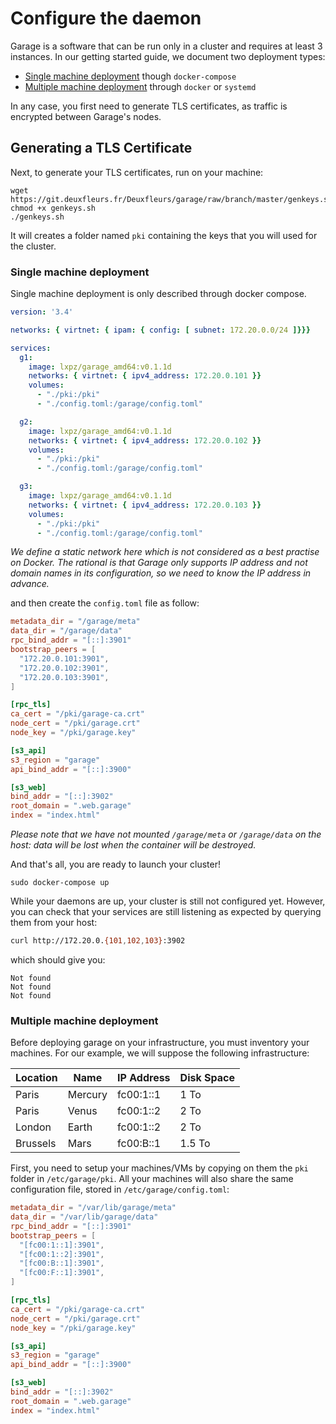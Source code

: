 # Configure the daemon

Garage is a software that can be run only in a cluster and requires at least 3 instances.
In our getting started guide, we document two deployment types:
  - [Single machine deployment](#single-machine-deployment) though `docker-compose`
  - [Multiple machine deployment](#multiple-machine-deployment) through `docker` or `systemd`

In any case, you first need to generate TLS certificates, as traffic is encrypted between Garage's nodes.

## Generating a TLS Certificate

Next, to generate your TLS certificates, run on your machine:

```
wget https://git.deuxfleurs.fr/Deuxfleurs/garage/raw/branch/master/genkeys.sh
chmod +x genkeys.sh
./genkeys.sh
```

It will creates a folder named `pki` containing the keys that you will used for the cluster.

### Single machine deployment

Single machine deployment is only described through docker compose.

```yml
version: '3.4'

networks: { virtnet: { ipam: { config: [ subnet: 172.20.0.0/24 ]}}}

services:
  g1:
    image: lxpz/garage_amd64:v0.1.1d
    networks: { virtnet: { ipv4_address: 172.20.0.101 }}
    volumes:
      - "./pki:/pki"
      - "./config.toml:/garage/config.toml"

  g2:
    image: lxpz/garage_amd64:v0.1.1d
    networks: { virtnet: { ipv4_address: 172.20.0.102 }}
    volumes:
      - "./pki:/pki"
      - "./config.toml:/garage/config.toml"

  g3:
    image: lxpz/garage_amd64:v0.1.1d
    networks: { virtnet: { ipv4_address: 172.20.0.103 }}
    volumes:
      - "./pki:/pki"
      - "./config.toml:/garage/config.toml"
```

*We define a static network here which is not considered as a best practise on Docker.
The rational is that Garage only supports IP address and not domain names in its configuration, so we need to know the IP address in advance.*

and then create the `config.toml` file as follow:

```toml
metadata_dir = "/garage/meta"
data_dir = "/garage/data"
rpc_bind_addr = "[::]:3901"
bootstrap_peers = [
  "172.20.0.101:3901",
  "172.20.0.102:3901",
  "172.20.0.103:3901",
]

[rpc_tls]
ca_cert = "/pki/garage-ca.crt"
node_cert = "/pki/garage.crt"
node_key = "/pki/garage.key"

[s3_api]
s3_region = "garage"
api_bind_addr = "[::]:3900"

[s3_web]
bind_addr = "[::]:3902"
root_domain = ".web.garage"
index = "index.html"
```

*Please note that we have not mounted `/garage/meta` or `/garage/data` on the host: data will be lost when the container will be destroyed.*

And that's all, you are ready to launch your cluster!

```
sudo docker-compose up
```

While your daemons are up, your cluster is still not configured yet.
However, you can check that your services are still listening as expected by querying them from your host:

```bash
curl http://172.20.0.{101,102,103}:3902
```

which should give you:

```
Not found
Not found
Not found
```

### Multiple machine deployment

Before deploying garage on your infrastructure, you must inventory your machines.
For our example, we will suppose the following infrastructure:

| Location | Name    | IP Address | Disk Space |
|----------|---------|------------|------------|
| Paris    | Mercury | fc00:1::1  | 1 To       |
| Paris    | Venus   | fc00:1::2  | 2 To       |
| London   | Earth   | fc00:1::2  | 2 To       |
| Brussels | Mars    | fc00:B::1  | 1.5 To     |

First, you need to setup your machines/VMs by copying on them the `pki` folder in `/etc/garage/pki`.
All your machines will also share the same configuration file, stored in `/etc/garage/config.toml`:

```toml
metadata_dir = "/var/lib/garage/meta"
data_dir = "/var/lib/garage/data"
rpc_bind_addr = "[::]:3901"
bootstrap_peers = [
  "[fc00:1::1]:3901",
  "[fc00:1::2]:3901",
  "[fc00:B::1]:3901",
  "[fc00:F::1]:3901",
]

[rpc_tls]
ca_cert = "/pki/garage-ca.crt"
node_cert = "/pki/garage.crt"
node_key = "/pki/garage.key"

[s3_api]
s3_region = "garage"
api_bind_addr = "[::]:3900"

[s3_web]
bind_addr = "[::]:3902"
root_domain = ".web.garage"
index = "index.html"
```


